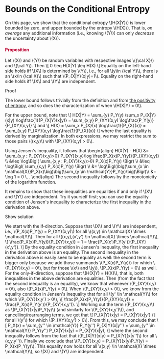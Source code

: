 # Bounds on the Conditional Entropy

<p>On this page, we show that the conditional entropy \(H(X|Y)\) is lower bounded by zero, and upper bounded by the entropy \(H(X)\). That is, <em>on average</em> any additional information (i.e., knowing \(Y\)) can only <i>decrease</i> the uncertainty about \(X\).</p>
<div id="condEntropyBounds" class="content-box pad-box-mini border border-trbl border-round">
<h4 style="color: #bc0031;"><strong>Proposition</strong></h4>
Let \(X\) and \(Y\) be random variables with respective images \({\cal X}\) and \(\cal Y\). Then \[ 0 \leq H(X|Y) \leq H(X) \] Equality on the left-hand side holds iff \(X\) is determined by \(Y\), i.e., for all \(y\in {\cal Y}\), there is an \(x\in {\cal X}\) such that \(P_{X|Y}(x|y)=1\). Equality on the right-hand side holds iff \(X\) and \(Y\) are independent.
<p><span class="element_toggler" role="button" aria-controls="group1" aria-label="Toggler" aria-expanded="false"><span class="Button">Proof</span></span></p>
<div id="group1" style="">
<div class="content-box">
<p>The lower bound follows trivially from the definition and from <a title="Properties of Shannon Entropy" href="https://canvas.uva.nl/courses/2205/pages/properties-of-shannon-entropy#defPositivity" data-api-endpoint="https://canvas.uva.nl/api/v1/courses/2205/pages/properties-of-shannon-entropy%23defPositivity" data-api-returntype="Page">the positivity of entropy</a>, and so does the characterization of when \(H(X|Y) = 0\).</p>
<p>For the upper bound, note that \[ H(X|Y) = \sum_{y} P_Y(y) \sum_x P_{X|Y}(x|y) \log\frac{1}{P_{X|Y}(x|y)} = \sum_{x,y} P_{XY}(x,y) \log\frac{P_Y(y)}{P_{XY}(x,y)} \] and \[ H(X) = \sum_x P_{X}(x) \log\frac{1}{P_{X}(x)} = \sum_{x,y} P_{XY}(x,y) \log\frac{1}{P_{X}(x)} \] where the last equality is derived by marginalization. In both expressions, we may restrict the sum to those pairs \((x,y)\) with \(P_{XY}(x,y) &gt; 0\).</p>
<p>Using Jensen's inequality, it follows that \begin{align} H(X|Y) - H(X) &amp;= \sum_{x,y : P_{XY}(x,y)&gt;0} P_{XY}(x,y)\log \frac{P_X(x)P_Y(y)}{P_{XY}(x,y)} \\ &amp;\leq \log\Bigl( \sum_{x,y : P_{XY}(x,y)&gt;0} P_X(x)P_Y(y) \Bigr) \\ &amp;\leq \log\Bigl( \sum_{x,y} P_X(x)P_Y(y) \Bigr) \\ &amp;= \log\Bigl(\big(\sum_{x \in \mathcal{X}}P_X(x)\big)\big(\sum_{y \in \mathcal{Y}}P_Y(y)\big)\Bigr)\\ &amp;= \log 1 = 0 \, . \end{align} The second inequality follows by the monotonicity of the logarithm function.</p>
<p>It remains to show that these inequalities are equalities if and only if \(X\) and \(Y\) are independent. Try it yourself first; you can use the equality condition of Jensen's inequality to characterize the first inequality in the derivation above.</p>
<p><span class="element_toggler" role="button" aria-controls="group1sub" aria-label="Toggler" aria-expanded="false"><span class="Button">Show solution</span></span></p>
<div id="group1sub" style="">
<div class="content-box">We start with the if-direction. Suppose that \(X\) and \(Y\) are independent, i.e., \(P_X(x)P_Y(y) = P_{XY}(x,y)\) for all \((x,y) \in \mathcal{X} \times \mathcal{Y}\). Then for all \((x,y),(x',y') \in \mathcal{X} \times \mathcal{Y}\), \[ \frac{P_X(x)P_Y(y)}{P_{XY}(x,y)} = 1 = \frac{P_X(x')P_Y(y')}{P_{XY}(x',y')}. \] By the equality condition in Jensen's inequality, the first inequality in the derivation above is an equality. The second inequality in the derivation above is easily seen to be equality as well: the second term is bigger only because we add those summands \(P_X(x)P_Y(y)\) for which \(P_{XY}(x,y) = 0\), but for those \(x\) and \(y\), \(P_X(x)P_Y(y) = 0\) as well. For the only-if-direction, suppose that \(H(X|Y) = H(X)\), that is, both inequalities in the above derivation are equalities. Then (from the fact that the second inequality is an equality), we know that whenever \(P_{XY}(x,y) = 0\), also \(P_X(x)P_Y(y) = 0\). When \(P_{XY}(x,y) &gt; 0\), we know from the equality condition in Jensen's inequality that for all \(y' \in \mathcal{Y}\) for which \(P_{XY}(x,y') &gt; 0\), \[ \frac{P_X(x)P_Y(y)}{P_{XY}(x,y)} = \frac{P_X(x)P_Y(y')}{P_{XY}(x,y')}. \] Working out the term \(P_{XY}(x,y)\) as \(P_{X|Y}(x|y)P_Y(y)\) (and similarly for \(P_{XY}(x,y')\)), and cancelling/rearranging terms, we get that \[ P_{X|Y}(x|y) = P_{X|Y}(x|y') \] for all \(y'\) for which \(P_{XY}(x,y') &gt; 0\). From this, we may conclude that \[ P_X(x) = \sum_{y'' \in \mathcal{Y}} P_Y(y'') P_{X|Y}(x|y'') = \sum_{y'' \in \mathcal{Y}} P_Y(y'') P_{X|Y}(x|y) = P_{X|Y}(x|y), \]
where the second inequality follows from the fact that \(P_{X|Y}(x|y) = P_{X|Y}(x|y'')\) for all \(x,y,y''\).
Finally we conclude that \(P_{XY}(x,y) = P_{X|Y}(x|y)P_Y(y) = P_X(x)P_Y(y)\). This equality now holds for all \((x,y) \in \mathcal{X} \times \mathcal{Y}\), so \(X\) and \(Y\) are independent.</div>
</div>
</div>
</div>
</div>